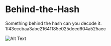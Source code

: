 # Behind-the-Hash

Something behind the hash can you decode it. 1f43eccbaa3abe21641185e025deed604a525aec

![Alt Text](https://www.shutterstock.com/shutterstock/photos/2027016299/display_1500/stock-vector-angry-face-is-looking-at-the-computer-in-vector-isolated-on-the-white-background-2027016299.jpg)

